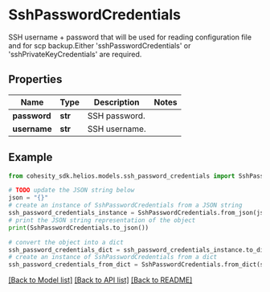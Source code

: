 # SshPasswordCredentials

SSH username + password that will be used for reading configuration file and for scp backup.Either 'sshPasswordCredentials' or 'sshPrivateKeyCredentials' are required.

## Properties

Name | Type | Description | Notes
------------ | ------------- | ------------- | -------------
**password** | **str** | SSH password. | 
**username** | **str** | SSH username. | 

## Example

```python
from cohesity_sdk.helios.models.ssh_password_credentials import SshPasswordCredentials

# TODO update the JSON string below
json = "{}"
# create an instance of SshPasswordCredentials from a JSON string
ssh_password_credentials_instance = SshPasswordCredentials.from_json(json)
# print the JSON string representation of the object
print(SshPasswordCredentials.to_json())

# convert the object into a dict
ssh_password_credentials_dict = ssh_password_credentials_instance.to_dict()
# create an instance of SshPasswordCredentials from a dict
ssh_password_credentials_from_dict = SshPasswordCredentials.from_dict(ssh_password_credentials_dict)
```
[[Back to Model list]](../README.md#documentation-for-models) [[Back to API list]](../README.md#documentation-for-api-endpoints) [[Back to README]](../README.md)


